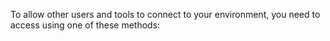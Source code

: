 To allow other users and tools to connect to your environment, you need to access using one of these methods:

